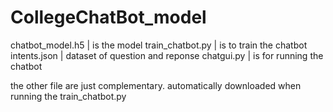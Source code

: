 # CollegeChatBot_model
chatbot_model.h5 | is the model
train_chatbot.py | is to train the chatbot
intents.json | dataset of question and reponse
chatgui.py | is for running the chatbot

the other file are just complementary. automatically downloaded when running the train_chatbot.py
